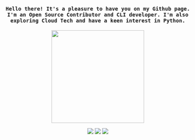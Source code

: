 
<h4 align="center"><samp>Hello there! It's a pleasure to have you on my Github page. I'm an Open Source Contributor and CLI developer. I'm also exploring Cloud Tech and have a keen interest in Python.</samp></h4>

<p align="center">
  <img width="250" src="https://lottiefiles.com/63487-programming-computer">
</p>


<p align="center">
<a href= "https://dev.to/ari_hacks"><img src="https://img.icons8.com/windows/32/000000/dev.png"/></a>
<a href= "https://twitter.com/ari_hacks"><img src="https://img.icons8.com/material-outlined/32/000000/twitter.png"/></a>
<a href= "https://ko-fi.com/ari_hacks"><img src="https://img.icons8.com/pastel-glyph/32/000000/like--v1.png"/></a>
</p>





